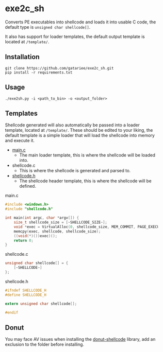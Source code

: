 # exe2c_sh
Converts PE executables into shellcode and loads it into usable C code, the default type is `unsigned char shellcode[]`.

It also has support for loader templates, the default output template is located at `/template/`. 




## Installation

```git
git clone https://github.com/gatariee/exe2c_sh.git
pip install -r requirements.txt
```

## Usage
`./exe2sh.py -i <path_to_bin> -o <output_folder>`

## Templates
Shellcode generated will also automatically be passed into a loader template, located at `/template/`. These should be edited to your liking, the default template is a simple loader that will load the shellcode into memory and execute it.

* [main.c](./templates/main_c.py)
  * The main loader template, this is where the shellcode will be loaded into.
* shellcode.c
  * This is where the shellcode is generated and parsed to.
* [shellcode.h](./templates/shellcode_h.py)
  * The shellcode header template, this is where the shellcode will be defined.

main.c
```c
#include <windows.h>
#include "shellcode.h"

int main(int argc, char *argv[]) {
    size_t shellcode_size = [~SHELLCODE_SIZE~];
    void *exec = VirtualAlloc(0, shellcode_size, MEM_COMMIT, PAGE_EXECUTE_READWRITE);
    memcpy(exec, shellcode, shellcode_size);
    ((void(*)())exec)();
    return 0;
}
```

shellcode.c
```c
unsigned char shellcode[] = {
    [~SHELLCODE~]
};
```

shellcode.h
```c
#ifndef SHELLCODE_H
#define SHELLCODE_H

extern unsigned char shellcode[];

#endif
```

## Donut
You may face AV issues when installing the [donut-shellcode](https://github.com/TheWover/donut) library, add an exclusion to the folder before installing.



